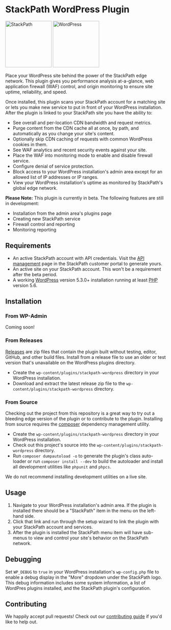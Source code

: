 # StackPath WordPress Plugin

<div>
    <img src="https://www.stackpath.com/content/images/logo-and-branding/stackpath-monogram-reversed-screen.svg" width="145" alt="StackPath">
    <img src="https://s.w.org/style/images/about/WordPress-logotype-standard.png" height="145px" alt="WordPress">
</div>

Place your WordPress site behind the power of the StackPath edge network. This plugin gives you performance analysis at-a-glance, web application firewall (WAF) control, and origin monitoring to ensure site uptime, reliability, and speed.

Once installed, this plugin scans your StackPath account for a matching site or lets you make new service to put in front of your WordPress installation. After the plugin is linked to your StackPath site you have the ability to:

* See overall and per-location CDN bandwidth and request metrics.
* Purge content from the CDN cache all at once, by path, and automatically as you change your site's content.
* Optionally skip CDN caching of requests with common WordPress cookies in them.
* See WAF analytics and recent security events against your site.
* Place the WAF into monitoring mode to enable and disable firewall service.
* Configure denial of service protection.
* Block access to your WordPress installation's admin area except for an allowed list of IP addresses or IP ranges.
* View your WordPress installation's uptime as monitored by StackPath's global edge network.

**Please Note:** This plugin is currently in beta. The following features are still in development:

* Installation from the admin area's plugins page
* Creating new StackPath service
* Firewall control and reporting
* Monitoring reporting

## Requirements

 * An active StackPath account with API credentials. Visit the [API management](control.stackpath.com/api-management) page in the StackPath customer portal to generate yours.
 * An active site on your StackPath account. This won't be a requirement after the beta period.
 * A working [WordPress](https://wordpress.org/) version 5.3.0+ installation running at least [PHP](https://php.net) version 5.6.

## Installation

### From WP-Admin

Coming soon!

### From Releases

[Releases](https://github.com/stackpath/stackpath-wordpress/releases) are zip files that contain the plugin built without testing, editor, GitHub, and other build files. Install from a release file to use an older or test version that's unavailable on the WordPress plugins directory.

* Create the `wp-content/plugins/stackpath-wordpress` directory in your WordPress installation.
* Download and extract the latest release zip file to the `wp-content/plugins/stackpath-wordpress` directory.

### From Source

Checking out the project from this repository is a great way to try out a bleeding edge version of the plugin or to contribute to the plugin. Installing from source requires the [composer](https://getcomposer.org/) dependency management utility.

* Create the `wp-content/plugins/stackpath-wordpress` directory in your WordPress installation.
* Check out this project's source into the `wp-content/plugins/stackpath-wordpress` directory.
* Run `composer dumpautoload -o` to generate the plugin's class auto-loader or run `composer install --dev` to build the autoloader and install all development utilities like `phpunit` and `phpcs`.

We do not recommend installing development utilities on a live site.

## Usage

1. Navigate to your WordPress installation's admin area. If the plugin is installed there should be a "StackPath" item in the menu on the left-hand side.
1. Click that link and run through the setup wizard to link the plugin with your StackPath account and services.
1. After the plugin is installed the StackPath menu item will have sub-menus to view and control your site's behavior on the StackPath network.

## Debugging

Set `WP_DEBUG` to `true` in your WordPress installation's `wp-config.php` file to enable a debug display in the "More" dropdown under the StackPath logo. This debug information includes some system information, a list of WordPres plugins installed, and the StackPath plugin's configuration.

## Contributing

We happily accept pull requests! Check out our [contributing guide]() if you'd like to help out.
